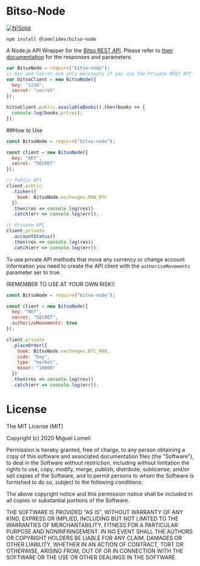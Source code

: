# Bitso-Node

[![N|Solid](https://lomeli.io/assets/img/logo.png)](https://lomeli.io)

`npm install @lomelidev/bitso-node`

A Node.js API Wrapper for the [Bitso REST API](https://bitso.com/api_info). Please refer to [their documentation](https://bitso.com/api_info) for the responses and parameters.

```javascript
var BitsoNode = require("bitso-node");
// Key and Secret are only necessary if you use the Private REST API
var bitsoClient = new BitsoNode({
  key: "1234",
  secret: "secret"
});

bitsoClient.public.availableBooks().then(books => {
  console.log(books.prices);
});
```

##How to Use

```javascript
const BitsoNode = require("bitso-node");

const client = new BitsoNode({
  key: "KEY",
  secret: "SECRET"
});

// Public API
client.public
  .ticker({
    book: BitsoNode.exchanges.MXN_BTC
  })
  .then(res => console.log(res))
  .catch(err => console.log(err));

// Private API
client.private
  .accountStatus()
  .then(res => console.log(res))
  .catch(err => console.log(err));
```

To use private API methods that move any currency or change account
information you need to create the API client with the `authorizeMovements` parameter ser to true.

(REMEMBER TO USE AT YOUR OWN RISK!)

```javascript
const BitsoNode = require("bitso-node");

const client = new BitsoNode({
  key: "KEY",
  secret: "SECRET",
  authorizeMovements: true
});

client.private
  .placeOrder({
    book: BitsoNode.exchanges.BTC_MXN,
    side: "buy",
    type: "market",
    minor: "10000"
  })
  .then(res => console.log(res))
  .catch(err => console.log(err));
```

# License

The MIT License (MIT)

Copyright (c) 2020 Miguel Lomeli

Permission is hereby granted, free of charge, to any person obtaining a copy of this software and associated documentation files (the "Software"), to deal in the Software without restriction, including without limitation the rights to use, copy, modify, merge, publish, distribute, sublicense, and/or sell copies of the Software, and to permit persons to whom the Software is furnished to do so, subject to the following conditions:

The above copyright notice and this permission notice shall be included in all copies or substantial portions of the Software.

THE SOFTWARE IS PROVIDED "AS IS", WITHOUT WARRANTY OF ANY KIND, EXPRESS OR IMPLIED, INCLUDING BUT NOT LIMITED TO THE WARRANTIES OF MERCHANTABILITY, FITNESS FOR A PARTICULAR PURPOSE AND NONINFRINGEMENT. IN NO EVENT SHALL THE AUTHORS OR COPYRIGHT HOLDERS BE LIABLE FOR ANY CLAIM, DAMAGES OR OTHER LIABILITY, WHETHER IN AN ACTION OF CONTRACT, TORT OR OTHERWISE, ARISING FROM, OUT OF OR IN CONNECTION WITH THE SOFTWARE OR THE USE OR OTHER DEALINGS IN THE SOFTWARE.
